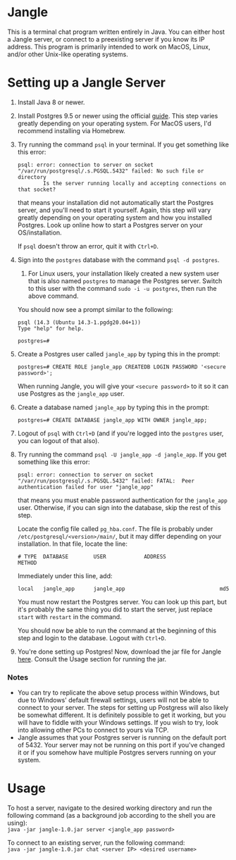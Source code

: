 # Jangle
This is a terminal chat program written entirely in Java. You can either host a Jangle server, or connect to a preexisting server if you know its IP address. This program is primarily intended to work on MacOS, Linux, and/or other Unix-like operating systems.

# Setting up a Jangle Server
1.  Install Java 8 or newer.
2.  Install Postgres 9.5 or newer using the official [guide](https://www.postgresql.org/download/). This step varies greatly depending on your operating system. For MacOS users, I'd recommend installing via Homebrew.
3.  Try running the command `psql` in your terminal. If you get something like this error:

    ```
    psql: error: connection to server on socket "/var/run/postgresql/.s.PGSQL.5432" failed: No such file or directory
            Is the server running locally and accepting connections on that socket?
    ```
    that means your installation did not automatically start the Postgres server, and you'll need to start it yourself. Again, this step will vary greatly depending on your operating system and how you installed Postgres. Look up online how to start a Postgres server on your OS/installation.

    If `psql` doesn't throw an error, quit it with `Ctrl+D`.
4.  Sign into the `postgres` database with the command `psql -d postgres`.
    
    1.  For Linux users, your installation likely created a new system user that is also named `postgres` to manage the Postgres server. Switch to this user with the command `sudo -i -u postgres`, then run the above command.  
    
    You should now see a prompt similar to the following:
    
    ```
    psql (14.3 (Ubuntu 14.3-1.pgdg20.04+1))
    Type "help" for help.
    
    postgres=#
    ```
5.  Create a Postgres user called `jangle_app` by typing this in the prompt:
    ```
    postgres=# CREATE ROLE jangle_app CREATEDB LOGIN PASSWORD '<secure password>';
    ```
    When running Jangle, you will give your `<secure password>` to it so it can use Postgres as the `jangle_app` user.
6.  Create a database named `jangle_app` by typing this in the prompt:
    ```
    postgres=# CREATE DATABASE jangle_app WITH OWNER jangle_app;
    ```
7.  Logout of `psql` with `Ctrl+D` (and if you're logged into the `postgres` user, you can logout of that also).
8.  Try running the command `psql -U jangle_app -d jangle_app`. If you get something like this error:
    ```
    psql: error: connection to server on socket "/var/run/postgresql/.s.PGSQL.5432" failed: FATAL:  Peer authentication failed for user "jangle_app"
    ```
    that means you must enable password authentication for the `jangle_app` user. Otherwise, if you can sign into the database, skip the rest of this step.
    
    Locate the config file called `pg_hba.conf`. The file is probably under `/etc/postgresql/<version>/main/`, but it may differ depending on your installation. In that file, locate the line:
    ```
    # TYPE  DATABASE        USER            ADDRESS                 METHOD
    ```
    Immediately under this line, add:
    ```
    local   jangle_app      jangle_app                              md5
    ```
    You must now restart the Postgres server. You can look up this part, but it's probably the same thing you did to start the server, just replace `start` with `restart` in the command.
    
    You should now be able to run the command at the beginning of this step and login to the database. Logout with `Ctrl+D`.

9.  You're done setting up Postgres! Now, download the jar file for Jangle [here](https://github.com/platformer/jangle/blob/519c54cdcbc45ac6a7e47a78901d06fd348a9c91/target/jangle-1.0.jar). Consult the Usage section for running the jar.

### Notes
*   You can try to replicate the above setup process within Windows, but due to Windows' default firewall settings, users will not be able to connect to your server. The steps for setting up Postgress will also likely be somewhat different. It is definitely possible to get it working, but you will have to fiddle with your Windows settings. If you wish to try, look into allowing other PCs to connect to yours via TCP.
*   Jangle assumes that your Postgres server is running on the default port of 5432. Your server may not be running on this port if you've changed it or if you somehow have multiple Postgres servers running on your system.

# Usage
To host a server, navigate to the desired working directory and run the following command (as a background job according to the shell you are using):  
`java -jar jangle-1.0.jar server <jangle_app password>`

To connect to an existing server, run the following command:  
`java -jar jangle-1.0.jar chat <server IP> <desired username>`
